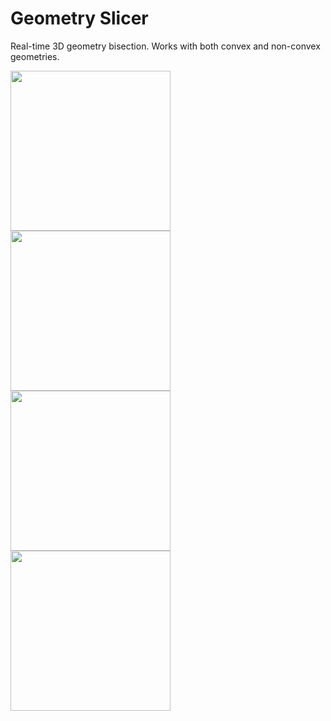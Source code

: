 # Geometry Slicer
Real-time 3D geometry bisection. Works with both convex and non-convex geometries.

<img src="https://i.imgur.com/79QT9ZK.png" width="256" height="256" />
<img src="http://i.imgur.com/35wm2Sp.png" width="256" height="256" />
<img src="http://i.imgur.com/yg5tU8O.png" width="256" height="256" />
<img src="http://i.imgur.com/U6AtuPr.png" width="256" height="256" />
